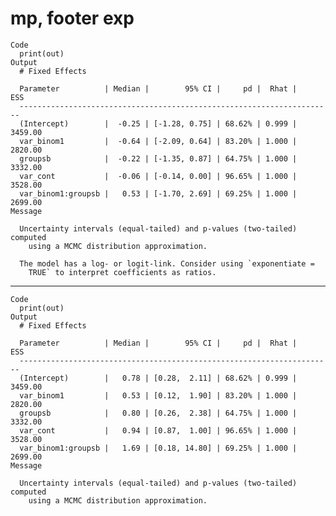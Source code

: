 # mp, footer exp

    Code
      print(out)
    Output
      # Fixed Effects
      
      Parameter          | Median |        95% CI |     pd |  Rhat |     ESS
      ----------------------------------------------------------------------
      (Intercept)        |  -0.25 | [-1.28, 0.75] | 68.62% | 0.999 | 3459.00
      var_binom1         |  -0.64 | [-2.09, 0.64] | 83.20% | 1.000 | 2820.00
      groupsb            |  -0.22 | [-1.35, 0.87] | 64.75% | 1.000 | 3332.00
      var_cont           |  -0.06 | [-0.14, 0.00] | 96.65% | 1.000 | 3528.00
      var_binom1:groupsb |   0.53 | [-1.70, 2.69] | 69.25% | 1.000 | 2699.00
    Message
      
      Uncertainty intervals (equal-tailed) and p-values (two-tailed) computed
        using a MCMC distribution approximation.
      
      The model has a log- or logit-link. Consider using `exponentiate =
        TRUE` to interpret coefficients as ratios.

---

    Code
      print(out)
    Output
      # Fixed Effects
      
      Parameter          | Median |        95% CI |     pd |  Rhat |     ESS
      ----------------------------------------------------------------------
      (Intercept)        |   0.78 | [0.28,  2.11] | 68.62% | 0.999 | 3459.00
      var_binom1         |   0.53 | [0.12,  1.90] | 83.20% | 1.000 | 2820.00
      groupsb            |   0.80 | [0.26,  2.38] | 64.75% | 1.000 | 3332.00
      var_cont           |   0.94 | [0.87,  1.00] | 96.65% | 1.000 | 3528.00
      var_binom1:groupsb |   1.69 | [0.18, 14.80] | 69.25% | 1.000 | 2699.00
    Message
      
      Uncertainty intervals (equal-tailed) and p-values (two-tailed) computed
        using a MCMC distribution approximation.

